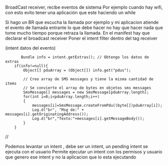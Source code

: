 BroadCast receiver, recibe eventos de sistema
  Por ejemplo cuando hay wifi, con esto evito tener una aplicación que este haciendo un while
  
  Si hago un BR que escucha la llamada por ejemplo y mi aplicacion atiende el evento de llamada entrante lo que debe hacer 
  no hay que hacer nada que tome mucho tiempo porque retraza la llamada.
  En el manifest hay que declarar el broadcast receiver
  Poner el intent filter dentro del tag receiver


   (intent datos del evento)
   
   
           Bundle info = intent.getExtras(); // Obtengo los datos de extras
        if(info!=null){
            Object[] pduArray = (Object[]) info.get("pdus"); 
            
            // Creo array de SMS messages y tiene la misma cantidad de items
            // Se convierte el array de bytes en objetos sms messages
            SmsMessage[] messages = new SmsMessage[pduArray.length];
            for(int i=0;i<pduArray.length;i++)
            {
                messages[i]=SmsMessage.createFromPdu((byte[])pduArray[i]);
                Log.d("br", "Msg de:" + messages[i].getOriginatingAddress());
                Log.d("br","Texto:"+messages[i].getMessageBody());
            }
        }



  //
  
  Podemos levantar un intent , debe ser un intent, 
  un pending intent se ejecuta con el usuario
  Permite ejecutar un intent con los permisos y usuario que genero ese intent y no la aplicacion que lo esta ejecutando
